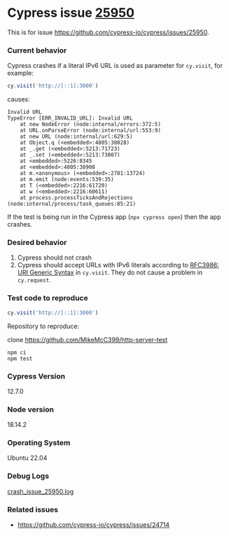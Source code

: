 # Cypress issue [25950](https://github.com/cypress-io/cypress/issues/25950)

This is for issue https://github.com/cypress-io/cypress/issues/25950.

### Current behavior

Cypress crashes if a literal IPv6 URL is used as parameter for `cy.visit`, for example:

```js
cy.visit('http://[::1]:3000')
```

causes:

```text
Invalid URL
TypeError [ERR_INVALID_URL]: Invalid URL
    at new NodeError (node:internal/errors:372:5)
    at URL.onParseError (node:internal/url:553:9)
    at new URL (node:internal/url:629:5)
    at Object.q (<embedded>:4805:38028)
    at _.get (<embedded>:5213:71723)
    at _.set (<embedded>:5213:73007)
    at <embedded>:5226:8345
    at <embedded>:4805:38908
    at m.<anonymous> (<embedded>:2781:13724)
    at m.emit (node:events:539:35)
    at T (<embedded>:2216:61720)
    at w (<embedded>:2216:60611)
    at process.processTicksAndRejections (node:internal/process/task_queues:85:21)
```

If the test is being run in the Cypress app (`npx cypress open`) then the app crashes.

### Desired behavior

1. Cypress should not crash
2. Cypress should accept URLs with IPv6 literals according to [RFC3986: URI Generic Syntax](https://www.rfc-editor.org/rfc/rfc3986) in `cy.visit`. They do not cause a problem in `cy.request`.

### Test code to reproduce

```js
cy.visit('http://[::1]:3000')
```

Repository to reproduce:

clone https://github.com/MikeMcC399/http-server-test

```base
npm ci
npm test
```

### Cypress Version

12.7.0

### Node version

18.14.2

### Operating System

Ubuntu 22.04

### Debug Logs

[crash_issue_25950.log](https://github.com/cypress-io/cypress/files/10831751/crash_issue_25950.log)

### Related issues

- https://github.com/cypress-io/cypress/issues/24714
